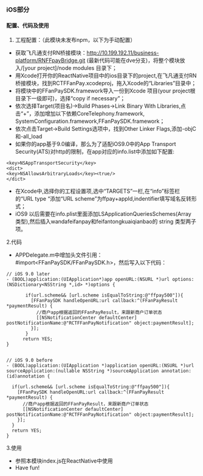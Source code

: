 ### iOS部分

#### 配置、代码及使用

1. 工程配置：（此模块未发布npm，以下为手动配置）

- 获取飞凡通支付RN桥接模块：<http://10.199.192.11/business-platform/RNFFpayBridge.git> (最新代码可能在dve分支)，将整个模块放入/[your project]/node modules 目录下；
- 用Xcode打开你的ReactNative项目中的ios目录下的project,在飞凡通支付RN桥接模块，找到RCTFFanPay.xcodeproj，拖入Xcode的“Libraries”目录中；
- 将模块中的FFanPaySDK.framework导入一份到Xcode 项目(your project根目录下一级即可)，选择“copy if necessary”；
- 依次选择Target(项目名)->Build Phases->Link Binary With Libraries,点击“+”，添加增加以下依赖CoreTelephony.framework, SystemConfiguration.framework,FFanPaySDK.framework；
- 依次点击Target->Build Settings选项中，找到Other Linker Flags,添加-objC和-all_load
- 如果你的app基于9.0编译，那么为了适配iOS9.0中的App Transport Security(ATS)对http的限制，在app对应的info.list中添加如下配置:
```
<key>NSAppTransportSecurity</key>
<dict>
<key>NSAllowsArbitraryLoads</key><true/>
</dict>
```
- 在Xcode中,选择你的工程设置项,选中“TARGETS”一栏,在“info”标签栏的“URL type “添加“URL scheme”为ffpay+appId,indentifier填写域名反转形式；
- iOS9 以后需要在info.plist里面添加LSApplicationQueriesSchemes(Array 类型),然后插入wandafeifanpay和feifantongkuaiqianbao的 string 类型两子项。

2.代码

- APPDelegate.m中增加头文件引用：#import\<FFanPaySDK/FFanPaySDK.h>，然后写入以下代码：

```
// iOS 9.0 later
- (BOOL)application:(UIApplication*)app openURL:(NSURL *)url options:(NSDictionary<NSString *,id> *)options {
  
       if(url.scheme&& [url.scheme isEqualToString:@"ffpay500"]){
         [FFanPaySDK handleOpenURL:url callback:^(FFanPayResult *paymentResult) {
           //商户app根据返回的FFanPayResult，来跟新商户订单状态
           [[NSNotificationCenter defaultCenter] postNotificationName:@"RCTFFanPayNotification" object:paymentResult];
         }];
       }
      return YES;
}


// iOS 9.0 before
- (BOOL)application:(UIApplication *)application openURL:(NSURL *)url sourceApplication:(nullable NSString *)sourceApplication annotation:(id)annotation {
  
  if(url.scheme&& [url.scheme isEqualToString:@"ffpay500"]){
    [FFanPaySDK handleOpenURL:url callback:^(FFanPayResult *paymentResult) {
      //商户app根据返回的FFanPayResult，来跟新商户订单状态
      [[NSNotificationCenter defaultCenter] postNotificationName:@"RCTFFanPayNotification" object:paymentResult];
    }];
  }
  return YES;
}
```

3.使用

- 参照本模块index.js在ReactNative中使用
- Have fun! 